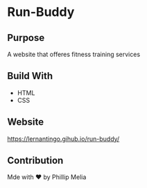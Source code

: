 # Run-Buddy
## Purpose
A website that offeres fitness training services


## Build With
* HTML
* CSS


## Website
https://lernantingo.gihub.io/run-buddy/


## Contribution
Mde with ❤️ by Phillip Melia
